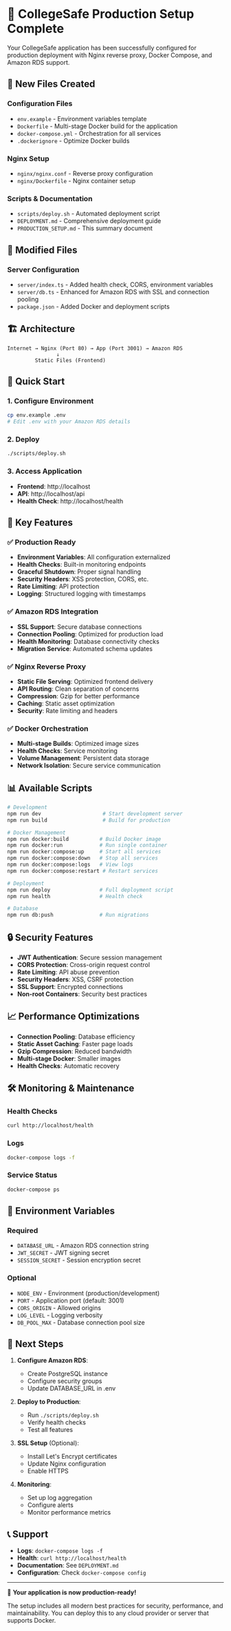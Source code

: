 # 🚀 CollegeSafe Production Setup Complete

Your CollegeSafe application has been successfully configured for production deployment with Nginx reverse proxy, Docker Compose, and Amazon RDS support.

## 📁 New Files Created

### Configuration Files
- `env.example` - Environment variables template
- `Dockerfile` - Multi-stage Docker build for the application
- `docker-compose.yml` - Orchestration for all services
- `.dockerignore` - Optimize Docker builds

### Nginx Setup
- `nginx/nginx.conf` - Reverse proxy configuration
- `nginx/Dockerfile` - Nginx container setup

### Scripts & Documentation
- `scripts/deploy.sh` - Automated deployment script
- `DEPLOYMENT.md` - Comprehensive deployment guide
- `PRODUCTION_SETUP.md` - This summary document

## 🔧 Modified Files

### Server Configuration
- `server/index.ts` - Added health check, CORS, environment variables
- `server/db.ts` - Enhanced for Amazon RDS with SSL and connection pooling
- `package.json` - Added Docker and deployment scripts

## 🏗️ Architecture

```
Internet → Nginx (Port 80) → App (Port 3001) → Amazon RDS
                ↓
         Static Files (Frontend)
```

## 🚀 Quick Start

### 1. Configure Environment
```bash
cp env.example .env
# Edit .env with your Amazon RDS details
```

### 2. Deploy
```bash
./scripts/deploy.sh
```

### 3. Access Application
- **Frontend**: http://localhost
- **API**: http://localhost/api
- **Health Check**: http://localhost/health

## 🔑 Key Features

### ✅ Production Ready
- **Environment Variables**: All configuration externalized
- **Health Checks**: Built-in monitoring endpoints
- **Graceful Shutdown**: Proper signal handling
- **Security Headers**: XSS protection, CORS, etc.
- **Rate Limiting**: API protection
- **Logging**: Structured logging with timestamps

### ✅ Amazon RDS Integration
- **SSL Support**: Secure database connections
- **Connection Pooling**: Optimized for production load
- **Health Monitoring**: Database connectivity checks
- **Migration Service**: Automated schema updates

### ✅ Nginx Reverse Proxy
- **Static File Serving**: Optimized frontend delivery
- **API Routing**: Clean separation of concerns
- **Compression**: Gzip for better performance
- **Caching**: Static asset optimization
- **Security**: Rate limiting and headers

### ✅ Docker Orchestration
- **Multi-stage Builds**: Optimized image sizes
- **Health Checks**: Service monitoring
- **Volume Management**: Persistent data storage
- **Network Isolation**: Secure service communication

## 📊 Available Scripts

```bash
# Development
npm run dev                    # Start development server
npm run build                  # Build for production

# Docker Management
npm run docker:build          # Build Docker image
npm run docker:run            # Run single container
npm run docker:compose:up     # Start all services
npm run docker:compose:down   # Stop all services
npm run docker:compose:logs   # View logs
npm run docker:compose:restart # Restart services

# Deployment
npm run deploy                # Full deployment script
npm run health                # Health check

# Database
npm run db:push               # Run migrations
```

## 🔒 Security Features

- **JWT Authentication**: Secure session management
- **CORS Protection**: Cross-origin request control
- **Rate Limiting**: API abuse prevention
- **Security Headers**: XSS, CSRF protection
- **SSL Support**: Encrypted connections
- **Non-root Containers**: Security best practices

## 📈 Performance Optimizations

- **Connection Pooling**: Database efficiency
- **Static Asset Caching**: Faster page loads
- **Gzip Compression**: Reduced bandwidth
- **Multi-stage Docker**: Smaller images
- **Health Checks**: Automatic recovery

## 🛠️ Monitoring & Maintenance

### Health Checks
```bash
curl http://localhost/health
```

### Logs
```bash
docker-compose logs -f
```

### Service Status
```bash
docker-compose ps
```

## 🔧 Environment Variables

### Required
- `DATABASE_URL` - Amazon RDS connection string
- `JWT_SECRET` - JWT signing secret
- `SESSION_SECRET` - Session encryption secret

### Optional
- `NODE_ENV` - Environment (production/development)
- `PORT` - Application port (default: 3001)
- `CORS_ORIGIN` - Allowed origins
- `LOG_LEVEL` - Logging verbosity
- `DB_POOL_MAX` - Database connection pool size

## 🎯 Next Steps

1. **Configure Amazon RDS**:
   - Create PostgreSQL instance
   - Configure security groups
   - Update DATABASE_URL in .env

2. **Deploy to Production**:
   - Run `./scripts/deploy.sh`
   - Verify health checks
   - Test all features

3. **SSL Setup** (Optional):
   - Install Let's Encrypt certificates
   - Update Nginx configuration
   - Enable HTTPS

4. **Monitoring**:
   - Set up log aggregation
   - Configure alerts
   - Monitor performance metrics

## 📞 Support

- **Logs**: `docker-compose logs -f`
- **Health**: `curl http://localhost/health`
- **Documentation**: See `DEPLOYMENT.md`
- **Configuration**: Check `docker-compose config`

---

🎉 **Your application is now production-ready!** 

The setup includes all modern best practices for security, performance, and maintainability. You can deploy this to any cloud provider or server that supports Docker. 